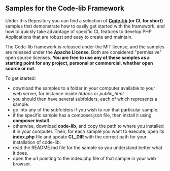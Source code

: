 ## Samples for the Code-lib Framework

Under this Repository you can find a selection of **<a href="https://github.com/codelibfw/codelib-fw">Code-lib</a> (or CL for short)** samples that demonstrate how to easily get started with the 
framework, and how to quickly take advantage of specific CL features to develop PHP Applications that are robust 
and easy to create and maintain.

The Code-lib framework is released under the MIT license, and the samples are released under the **Apache License**.
Both are considered "permissive" open source licenses.
**You are free to use any of these samples as a starting point for any project, personal or commercial, whether open 
source or not**.

To get started:

- download the samples to a folder in your computer available to your web server, for instance inside _htdocs_ or _public_html_.
- you should then have several subfolders, each of which represents a sample.
- go into any of the subfolders if you wish to run that particular sample.
- if the specific sample has a composer.json file, then install it using **composer install**.
- otherwise, download **code-lib**, and copy the path to where you installed it in your computer. Then, for each sample you want to execute, open its **index.php** file and update **CL_DIR** with the correct path for your
  installation of code-lib.
- read the README.md file for the sample so you understand better what it does.
- open the url pointing to the index.php file of that sample in your web browser.


